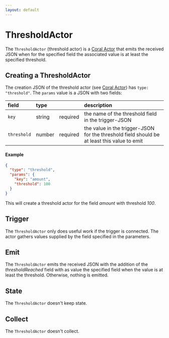 ```yaml
---
layout: default
---
```

<!--
   Licensed to the Apache Software Foundation (ASF) under one or more
   contributor license agreements.  See the NOTICE file distributed with
   this work for additional information regarding copyright ownership.
   The ASF licenses this file to You under the Apache License, Version 2.0
   (the "License"); you may not use this file except in compliance with
   the License.  You may obtain a copy of the License at

       http://www.apache.org/licenses/LICENSE-2.0

   Unless required by applicable law or agreed to in writing, software
   distributed under the License is distributed on an "AS IS" BASIS,
   WITHOUT WARRANTIES OR CONDITIONS OF ANY KIND, either express or implied.
   See the License for the specific language governing permissions and
   limitations under the License.
-->
# ThresholdActor
The `ThresholdActor` (threshold actor) is a [Coral Actor](/actors/overview/) that emits the received JSON when for the specified field the associated value is at least the specified threshold.

## Creating a ThresholdActor
The creation JSON of the threshold actor (see [Coral Actor](/actors/overview/)) has `type: "threshold"`.
The `params` value is a JSON with two fields:

field  | type |    | description
:----- | :---- | :--- | :------------
`key` | string | required | the name of the threshold field in the trigger-JSON
`threshold` | number | required | the value in the trigger-JSON for the threshold field should be at least this value to emit

#### Example
```json
{
  "type": "threshold",
  "params": {
    "key": "amount",
    "threshold": 100
  }
}
```
This will create a threshold actor for the field _amount_ with threshold _100_.

## Trigger
The `ThresholdActor` only does useful work if the trigger is connected.
The actor gathers values supplied by the field specified in the parameters.

## Emit
The `ThresholdActor` emits the received JSON with the addition of the _thresholdReached_ field with as value the specified field when the value is at least the threshold. Otherwise, nothing is emitted.

## State
The `ThresholdActor` doesn't keep state.

## Collect
The `ThresholdActor` doesn't collect.